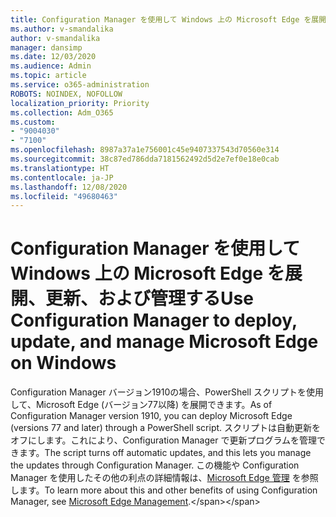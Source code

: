 ```yaml
---
title: Configuration Manager を使用して Windows 上の Microsoft Edge を展開、更新、および管理する
ms.author: v-smandalika
author: v-smandalika
manager: dansimp
ms.date: 12/03/2020
ms.audience: Admin
ms.topic: article
ms.service: o365-administration
ROBOTS: NOINDEX, NOFOLLOW
localization_priority: Priority
ms.collection: Adm_O365
ms.custom:
- "9004030"
- "7100"
ms.openlocfilehash: 8987a37a1e756001c45e9407337543d70560e314
ms.sourcegitcommit: 38c87ed786dda7181562492d5d2e7ef0e18e0cab
ms.translationtype: HT
ms.contentlocale: ja-JP
ms.lasthandoff: 12/08/2020
ms.locfileid: "49680463"
---
```

# <a name="use-configuration-manager-to-deploy-update-and-manage-microsoft-edge-on-windows"></a><span data-ttu-id="d54fa-102">Configuration Manager を使用して Windows 上の Microsoft Edge を展開、更新、および管理する</span><span class="sxs-lookup"><span data-stu-id="d54fa-102">Use Configuration Manager to deploy, update, and manage Microsoft Edge on Windows</span></span>

<span data-ttu-id="d54fa-103">Configuration Manager バージョン1910の場合、PowerShell スクリプトを使用して、Microsoft Edge (バージョン77以降) を展開できます。</span><span class="sxs-lookup"><span data-stu-id="d54fa-103">As of Configuration Manager version 1910, you can deploy Microsoft Edge (versions 77 and later) through a PowerShell script.</span></span> <span data-ttu-id="d54fa-104">スクリプトは自動更新をオフにします。これにより、Configuration Manager で更新プログラムを管理できます。</span><span class="sxs-lookup"><span data-stu-id="d54fa-104">The script turns off automatic updates, and this lets you manage the updates through Configuration Manager.</span></span> <span data-ttu-id="d54fa-105">この機能や Configuration Manager を使用したその他の利点の詳細情報は、[Microsoft Edge 管理](https://docs.microsoft.com/mem/configmgr/apps/deploy-use/deploy-edge??) を参照します。</span><span class="sxs-lookup"><span data-stu-id="d54fa-105">To learn more about this and other benefits of using Configuration Manager, see [Microsoft Edge Management](https://docs.microsoft.com/mem/configmgr/apps/deploy-use/deploy-edge??).</span></span>